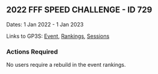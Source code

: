 ## 2022 FFF SPEED CHALLENGE - ID 729

Dates: 1 Jan 2022 - 1 Jan 2023

Links to GP3S: [Event](https://www.gps-speedsurfing.com/default.aspx?mnu=event&val=729), [Rankings](https://www.gps-speedsurfing.com/default.aspx?mnu=eventranking&val=729), [Sessions](https://www.gps-speedsurfing.com/default.aspx?mnu=eventsessions&val=729)

### Actions Required

No users require a rebuild in the event rankings.

